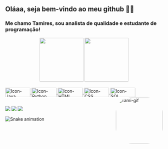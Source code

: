 ## Oláaa, seja bem-vindo ao meu github 👋🏽

### Me chamo Tamires, sou analista de qualidade e estudante de programação!

<div align="center">
  <a href="https://github.com/tamiresaraujo">
  <img height="140em" src="https://github-readme-stats.vercel.app/api?username=tamiresaraujo&show_icons=true&theme=buefy&include_all_commits=true&count_private=true"/>
  <img height="140em" src="https://github-readme-stats.vercel.app/api/top-langs/?username=tamiresaraujo&layout=compact&langs_count=7&theme=buefy"/>
</div>

  
<div style="display: inline_block"><br>
  <img align="center" alt="Icon-Java" height="30" width="80" src="https://img.shields.io/badge/Java-ED8B00?style=for-the-badge&logo=java&logoColor=white">
  <img align="center" alt="Icon-Python" height="30" width="80" src="https://img.shields.io/badge/Python-14354C?style=for-the-badge&logo=python&logoColor=white">
  <img align="center" alt="Icon-HTML" height="30" width="80" src="https://img.shields.io/badge/HTML5-E34F26?style=for-the-badge&logo=html5&logoColor=white">
  <img align="center" alt="Icon-CSS" height="30" width="80" src="https://img.shields.io/badge/CSS3-1572B6?style=for-the-badge&logo=css3&logoColor=white">
  <img align="center" alt="Icon-SQL" height="30" width="80" src="https://img.shields.io/badge/C%2B%2B-00599C?style=for-the-badge&logo=c%2B%2B&logoColor=white">
  <img align="right" alt="Tami-gif" height="150" style="border-radius:50px;"src="https://i.picasion.com/pic92/d82b245d31f740b81fa53fa5c5011eac.gif">
</div>
  
  ##
 
<div>
  <a href="https://br.linkedin.com/in/tamires-araújo-1a221098" target="_blank"><img src="https://img.shields.io/badge/-LinkedIn-%230077B5?style=for-the-badge&logo=linkedin&logoColor=white" target="_blank"></a>
  <a href = "mailto:tamires_as_rs@hotmail.com"><img src="https://img.shields.io/badge/Microsoft_Outlook-0078D4?style=for-the-badge&logo=microsoft-outlook&logoColor=white" target="_blank"></a>
  <a href="https://instagram.com/ta.miresaraujo" target="_blank"><img src="https://img.shields.io/badge/-Instagram-%23E4405F?style=for-the-badge&logo=instagram&logoColor=white" target="_blank"></a>
 
![Snake animation](https://github.com/tamiresaraujo/tamiresaraujo/blob/output/github-contribution-grid-snake.svg)
 
</div>
